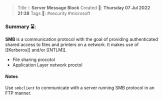 > Title ❕: **Server Message Block**
> Created 📅: **Thursday 07 Jul 2022 21:38**
  Tags 📎: #security #microsoft

### Summary ⌛:
**SMB** is a communication protocol with the goal of providing authenticated shared access to files and printers on a network. It makes use of [[Kerberos]] and/or [[NTLM]].

- File sharing procotol
- Application Layer network proctol


#### Notes
Use `smbclient` to communicate with a server running SMB protocol in an FTP manner.